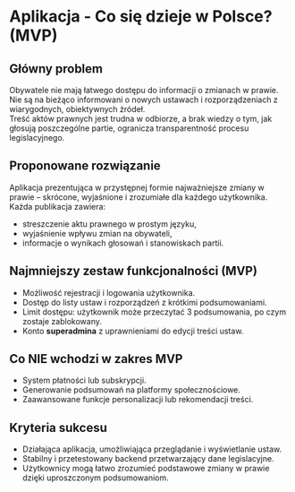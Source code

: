 # Aplikacja - Co się dzieje w Polsce? (MVP)

## Główny problem

Obywatele nie mają łatwego dostępu do informacji o zmianach w prawie.  
Nie są na bieżąco informowani o nowych ustawach i rozporządzeniach z
wiarygodnych, obiektywnych źródeł.  
Treść aktów prawnych jest trudna w odbiorze, a brak wiedzy o tym, jak głosują
poszczególne partie, ogranicza transparentność procesu legislacyjnego.

## Proponowane rozwiązanie

Aplikacja prezentująca w przystępnej formie najważniejsze zmiany w prawie –
skrócone, wyjaśnione i zrozumiałe dla każdego użytkownika.  
Każda publikacja zawiera:

- streszczenie aktu prawnego w prostym języku,
- wyjaśnienie wpływu zmian na obywateli,
- informacje o wynikach głosowań i stanowiskach partii.

## Najmniejszy zestaw funkcjonalności (MVP)

- Możliwość rejestracji i logowania użytkownika.
- Dostęp do listy ustaw i rozporządzeń z krótkimi podsumowaniami.
- Limit dostępu: użytkownik może przeczytać 3 podsumowania, po czym zostaje
  zablokowany.
- Konto **superadmina** z uprawnieniami do edycji treści ustaw.

## Co NIE wchodzi w zakres MVP

- System płatności lub subskrypcji.
- Generowanie podsumowań na platformy społecznościowe.
- Zaawansowane funkcje personalizacji lub rekomendacji treści.

## Kryteria sukcesu

- Działająca aplikacja, umożliwiająca przeglądanie i wyświetlanie ustaw.
- Stabilny i przetestowany backend przetwarzający dane legislacyjne.
- Użytkownicy mogą łatwo zrozumieć podstawowe zmiany w prawie dzięki
  uproszczonym podsumowaniom.
